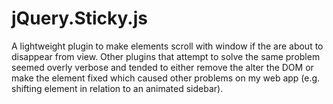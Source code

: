 jQuery.Sticky.js
================

A lightweight plugin to make elements scroll with window if the are about to disappear from view. Other plugins that attempt to solve the same problem seemed overly verbose and tended to either remove the alter the DOM or make the element fixed which caused other problems on my web app (e.g. shifting element in relation to an animated sidebar).
